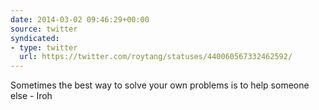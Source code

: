 ```yaml
---
date: 2014-03-02 09:46:29+00:00
source: twitter
syndicated:
- type: twitter
  url: https://twitter.com/roytang/statuses/440060567332462592/
---
```


Sometimes the best way to solve your own problems is to help someone else - Iroh